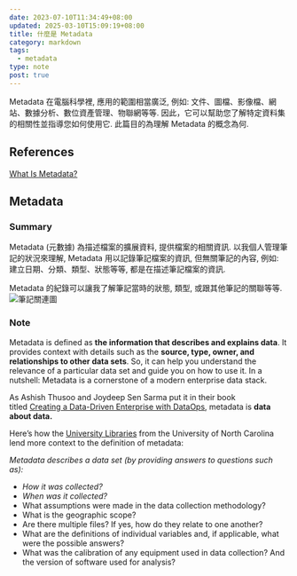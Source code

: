 ```yaml
---
date: 2023-07-10T11:34:49+08:00
updated: 2025-03-10T15:09:19+08:00
title: 什麼是 Metadata
category: markdown
tags:
  - metadata
type: note
post: true
---
```


Metadata 在電腦科學裡, 應用的範圍相當廣泛, 例如: 文件、圖檔、影像檔、網站、數據分析、數位資產管理、物聯網等等. 因此，它可以幫助您了解特定資料集的相關性並指導您如何使用它. 此篇目的為理解 Metadata 的概念為何.

<!--more-->

## References

[What Is Metadata?](https://atlan.com/what-is-metadata/)

## Metadata

### Summary

Metadata (元數據) 為描述檔案的擴展資料, 提供檔案的相關資訊. 以我個人管理筆記的狀況來理解, Metadata 用以記錄筆記檔案的資訊, 但無關筆記的內容, 例如: 建立日期、分類、類型、狀態等等, 都是在描述筆記檔案的資訊.

Metadata 的紀錄可以讓我了解筆記當時的狀態, 類型, 或跟其他筆記的關聯等等.
![筆記關連圖](https://storage.googleapis.com/chiehting.com/blog/2023-07-10-metadata-1.png) 

### Note

Metadata is defined as **the information that describes and explains data**. It provides context with details such as the **source, type, owner, and relationships to other data sets**. So, it can help you understand the relevance of a particular data set and guide you on how to use it. In a nutshell: Metadata is a cornerstone of a modern enterprise data stack.

As Ashish Thusoo and Joydeep Sen Sarma put it in their book titled [Creating a Data-Driven Enterprise with DataOps](https://www.oreilly.com/library/view/creating-a-data-driven/9781492049227/ch07.html), metadata is **data about data.**

Here’s how the [University Libraries](https://guides.lib.unc.edu/metadata/definition) from the University of North Carolina lend more context to the definition of metadata:

_Metadata describes a data set (by providing answers to questions such as):_

- _How it was collected?_
- _When was it collected?_
- What assumptions were made in the data collection methodology?
- What is the geographic scope?
- Are there multiple files? If yes, how do they relate to one another?
- What are the definitions of individual variables and, if applicable, what were the possible answers?
- What was the calibration of any equipment used in data collection? And the version of software used for analysis?
